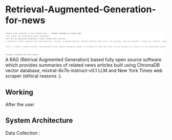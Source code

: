 # Retrieval-Augmented-Generation-for-news
![img.png](img.png)
A RAG (Retrival Augmented Generation) based fully open source software which provides summaries of related news
articles built using ChromaDB vector database, mixtral-8x7b-instruct-v0.1 LLM and New York Times web scraper (ethical reasons :).

## Working
After the user 

## System Architecture
Data Collection : 
